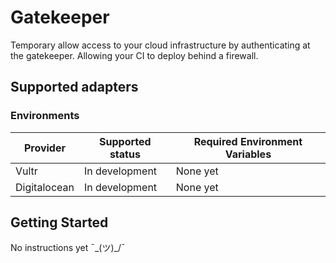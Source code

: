 # Gatekeeper

Temporary allow access to your cloud infrastructure by authenticating at the gatekeeper. Allowing your CI to deploy behind a firewall.

## Supported adapters

### Environments
| Provider   | Supported status | Required Environment Variables |
|---	|---	|---    |
| Vultr | In development | None yet|
| Digitalocean | In development | None yet |

## Getting Started

No instructions yet  ¯\_(ツ)_/¯ 
